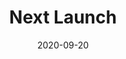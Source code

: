 ---
slug: "/projects/next-launch"
date: "2020-09-20"
title: "Next Launch"
tags: ["React", "API", "web app"]
---